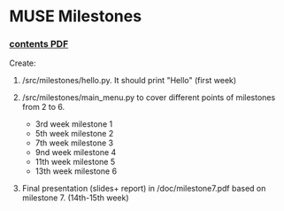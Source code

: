 # MUSE Milestones
### [contents PDF](https://github.com/jahrWork/MUSE_orbits_S1/tree/master/docs/MUSE_weekly_milestones.pdf)

Create: 
1. /src/milestones/hello.py. It should print "Hello" (first week) 
2. /src/milestones/main_menu.py to cover different points of milestones from 2 to 6.
     *  3rd week milestone 1 
     *  5th week milestone 2
     *  7th week milestone 3
     *  9nd week milestone 4 
     * 11th week milestone 5
     * 13th week milestone 6
         
3. Final presentation (slides+ report) in /doc/milestone7.pdf based on milestone 7. (14th-15th week) 
